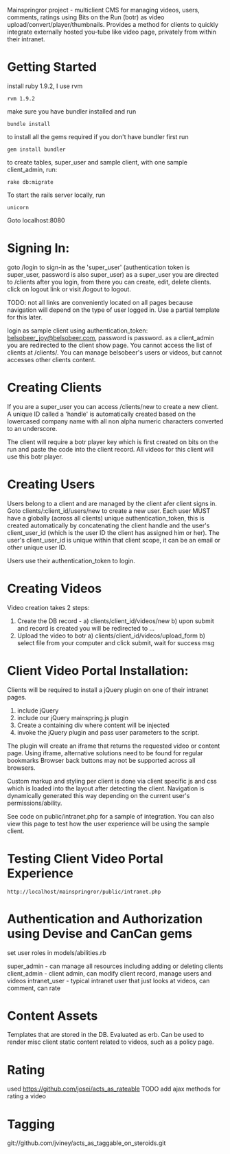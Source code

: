 Mainspringror project - multiclient CMS for managing videos, users, comments, ratings using Bits on the Run (botr) as video upload/convert/player/thumbnails.
Provides a method for clients to quickly integrate externally hosted you-tube like video page, privately from within their intranet.

Getting Started
===

install ruby 1.9.2, I use rvm

    rvm 1.9.2

make sure you have bundler installed and run
    
    bundle install

to install all the gems required
if you don't have bundler first run
    
    gem install bundler

to create tables, super_user and sample client, with one sample client_admin, run:
    
    rake db:migrate
  
To start the rails server locally, run

    unicorn

Goto localhost:8080

Signing In:
===

goto /login to sign-in as the 'super_user' (authentication token is super_user, password is also super_user)
as a super_user you are directed to /clients after you login, from there you can create, edit, delete clients.
click on logout link or visit /logout to logout.

TODO: not all links are conveniently located on all pages because navigation will depend on the type of
user logged in.  Use a partial template for this later.

login as sample client using authentication_token: belsobeer_joy@belsobeer.com, password is password.
as a client_admin you are redirected to the client show page.  You cannot access the list of clients at /clients/.
You can manage belsobeer's users or videos, but cannot accesses other clients content.

Creating Clients
===

If you are a super_user you can access /clients/new to create a new client.  A unique ID called a 'handle' is automatically
created based on the lowercased company name with all non alpha numeric characters converted to an underscore. 

The client will require a botr player key which is first created on bits on the run and paste the code into the client
record.  All videos for this client will use this botr player.


Creating Users
===

Users belong to a client and are managed by the client afer client signs in.  Goto clients/:client_id/users/new to create a new user.
Each user MUST have a globally (across all clients) unique authentication_token, this is created automatically
by concatenating the client handle and the user's client_user_id (which is the user ID the client has assigned him or her).
The user's client_user_id is unique within that client scope, it can be an email or other unique user ID.

Users use their authentication_token to login.

Creating Videos
===

Video creation takes 2 steps:
1) Create the DB record - 
  a) clients/client_id/videos/new
  b) upon submit and record is created you will be redirected to ...
2) Upload the video to botr
  a) clients/client_id/videos/upload_form
  b) select file from your computer and click submit, wait for success msg


Client Video Portal Installation:
===

Clients will be required to install a jQuery plugin on one of their intranet pages.
1) include jQuery
2) include our jQuery mainspring.js plugin
3) Create a containing div where content will be injected
4) invoke the jQuery plugin and pass user parameters to the script.

The plugin will create an iframe that returns the requested video or content page.
Using iframe, alternative solutions need to be found for regular bookmarks
Browser back buttons may not be supported across all browsers.

Custom markup and styling per client is done via client specific js and css which is loaded into the
layout after detecting the client.  Navigation is dynamically generated this way depending on the
current user's permissions/ability.

See code on public/intranet.php for a sample of integration.  You can also view this page to test how the user experience will be using
the sample client.

Testing Client Video Portal Experience
===

    http://localhost/mainspringror/public/intranet.php


Authentication and Authorization using Devise and CanCan gems
===

set user roles in models/abilities.rb

super_admin - can manage all resources including adding or deleting clients
client_admin - client admin, can modify client record, manage users and videos
intranet_user - typical intranet user that just looks at videos, can comment, can rate

Content Assets
===

Templates that are stored in the DB.  Evaluated as erb.  Can be used to render misc client static content related
to videos, such as a policy page.

Rating
===

used https://github.com/josei/acts_as_rateable
TODO add ajax methods for rating a video

Tagging
===

git://github.com/jviney/acts_as_taggable_on_steroids.git



